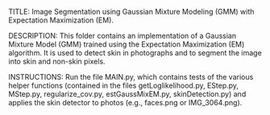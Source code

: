 TITLE: Image Segmentation using Gaussian Mixture Modeling (GMM) with Expectation Maximization (EM). 

DESCRIPTION: This folder contains an implementation of a Gaussian Mixture Model (GMM) trained using the Expectation Maximization (EM) algorithm. It is used to detect skin in photographs and to segment the image into skin and non-skin pixels. 

INSTRUCTIONS: Run the file MAIN.py, which contains tests of the various helper functions (contained in the files getLoglikelihood.py, EStep.py, MStep.py, regularize_cov.py, estGaussMixEM.py, skinDetection.py) and applies the skin detector to photos (e.g., faces.png or IMG_3064.png). 
